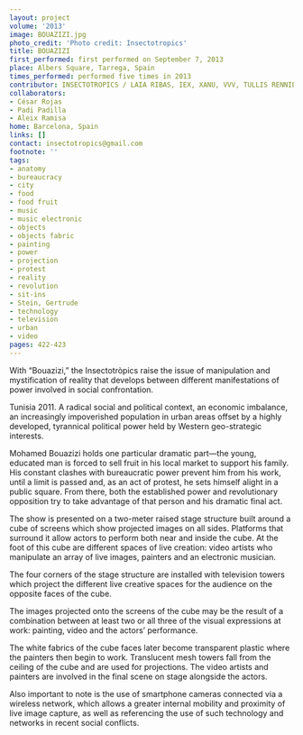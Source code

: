 ```yaml
---
layout: project
volume: '2013'
image: BOUAZIZI.jpg
photo_credit: 'Photo credit: Insectotropics'
title: BOUAZIZI
first_performed: first performed on September 7, 2013
place: Albers Square, Tarrega, Spain
times_performed: performed five times in 2013
contributor: INSECTOTROPICS / LAIA RIBAS, IEX, XANU, VVV, TULLIS RENNIE, MARIA THORSON
collaborators:
- César Rojas
- Padi Padilla
- Aleix Ramisa
home: Barcelona, Spain
links: []
contact: insectotropics@gmail.com
footnote: ''
tags:
- anatomy
- bureaucracy
- city
- food
- food fruit
- music
- music electronic
- objects
- objects fabric
- painting
- power
- projection
- protest
- reality
- revolution
- sit-ins
- Stein, Gertrude
- technology
- television
- urban
- video
pages: 422-423
---
```


With “Bouazizi,” the Insectotròpics raise the issue of manipulation and mystification of reality that develops between different manifestations of power involved in social confrontation.

Tunisia 2011. A radical social and political context, an economic imbalance, an increasingly impoverished population in urban areas offset by a highly developed, tyrannical political power held by Western geo-strategic interests.

Mohamed Bouazizi holds one particular dramatic part—the young, educated man is forced to sell fruit in his local market to support his family. His constant clashes with bureaucratic power prevent him from his work, until a limit is passed and, as an act of protest, he sets himself alight in a public square. From there, both the established power and revolutionary opposition try to take advantage of that person and his dramatic final act.

The show is presented on a two-meter raised stage structure built around a cube of screens which show projected images on all sides. Platforms that surround it allow actors to perform both near and inside the cube. At the foot of this cube are different spaces of live creation: video artists who manipulate an array of live images, painters and an electronic musician.

The four corners of the stage structure are installed with television towers which project the different live creative spaces for the audience on the opposite faces of the cube.

The images projected onto the screens of the cube may be the result of a combination between at least two or all three of the visual expressions at work: painting, video and the actors’ performance.

The white fabrics of the cube faces later become transparent plastic where the painters then begin to work. Translucent mesh towers fall from the ceiling of the cube and are used for projections. The video artists and painters are involved in the final scene on stage alongside the actors.

Also important to note is the use of smartphone cameras connected via a wireless network, which allows a greater internal mobility and proximity of live image capture, as well as referencing the use of such technology and networks in recent social conflicts.
